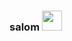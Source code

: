 ### salom <img src="https://media2.giphy.com/media/Q7LHmoFwVP6Yc1swZs/200w.webp?cid=ecf05e47w0fvx0l72g7iqxe8rmvqofvspa83cgy0kh286jwb&rid=200w.webp&ct=s" width="32px">
